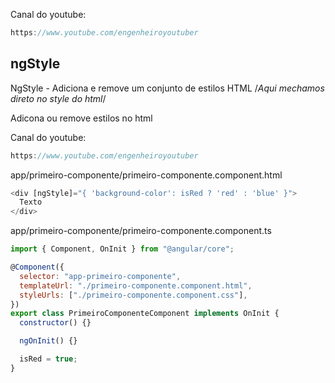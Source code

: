 Canal do youtube:

```js
https://www.youtube.com/engenheiroyoutuber
```

## ngStyle

NgStyle - Adiciona e remove um conjunto de estilos HTML /_Aqui mechamos direto
no style do html_/

Adicona ou remove estilos no html

Canal do youtube:

```js
https://www.youtube.com/engenheiroyoutuber
```

app/primeiro-componente/primeiro-componente.component.html

```js
<div [ngStyle]="{ 'background-color': isRed ? 'red' : 'blue' }">
  Texto
</div>
```

app/primeiro-componente/primeiro-componente.component.ts

```js
import { Component, OnInit } from "@angular/core";

@Component({
  selector: "app-primeiro-componente",
  templateUrl: "./primeiro-componente.component.html",
  styleUrls: ["./primeiro-componente.component.css"],
})
export class PrimeiroComponenteComponent implements OnInit {
  constructor() {}

  ngOnInit() {}

  isRed = true;
}
```
